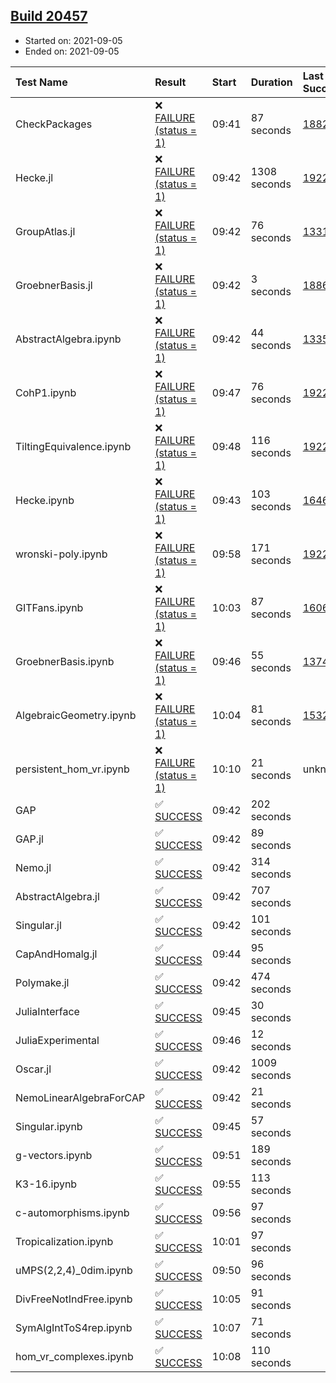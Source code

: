 ## [Build 20457](https://oscarci.mathematik.uni-kl.de/job/oscar/20457/)

* Started on: 2021-09-05
* Ended on: 2021-09-05

| Test Name    | Result | Start | Duration | Last Success | First Failure |
|:-------------|:-------|:------|:---------|:-------------|:--------------|
| CheckPackages | ❌ [FAILURE (status = 1)](https://oscarci.mathematik.uni-kl.de/job/oscar/20457/artifact/logs/build-20457/CheckPackages.log) | 09:41 | 87 seconds | [18822](https://oscarci.mathematik.uni-kl.de/job/oscar/18822/) | [18823](https://oscarci.mathematik.uni-kl.de/job/oscar/18823/) |
| Hecke.jl | ❌ [FAILURE (status = 1)](https://oscarci.mathematik.uni-kl.de/job/oscar/20457/artifact/logs/build-20457/Hecke.jl.log) | 09:42 | 1308 seconds | [19222](https://oscarci.mathematik.uni-kl.de/job/oscar/19222/) | [20152](https://oscarci.mathematik.uni-kl.de/job/oscar/20152/) |
| GroupAtlas.jl | ❌ [FAILURE (status = 1)](https://oscarci.mathematik.uni-kl.de/job/oscar/20457/artifact/logs/build-20457/GroupAtlas.jl.log) | 09:42 | 76 seconds | [13311](https://oscarci.mathematik.uni-kl.de/job/oscar/13311/) | [13312](https://oscarci.mathematik.uni-kl.de/job/oscar/13312/) |
| GroebnerBasis.jl | ❌ [FAILURE (status = 1)](https://oscarci.mathematik.uni-kl.de/job/oscar/20457/artifact/logs/build-20457/GroebnerBasis.jl.log) | 09:42 | 3 seconds | [18864](https://oscarci.mathematik.uni-kl.de/job/oscar/18864/) | [18865](https://oscarci.mathematik.uni-kl.de/job/oscar/18865/) |
| AbstractAlgebra.ipynb | ❌ [FAILURE (status = 1)](https://oscarci.mathematik.uni-kl.de/job/oscar/20457/artifact/logs/build-20457/AbstractAlgebra.ipynb.log) | 09:42 | 44 seconds | [13355](https://oscarci.mathematik.uni-kl.de/job/oscar/13355/) | [13356](https://oscarci.mathematik.uni-kl.de/job/oscar/13356/) |
| CohP1.ipynb | ❌ [FAILURE (status = 1)](https://oscarci.mathematik.uni-kl.de/job/oscar/20457/artifact/logs/build-20457/CohP1.ipynb.log) | 09:47 | 76 seconds | [19222](https://oscarci.mathematik.uni-kl.de/job/oscar/19222/) | [20152](https://oscarci.mathematik.uni-kl.de/job/oscar/20152/) |
| TiltingEquivalence.ipynb | ❌ [FAILURE (status = 1)](https://oscarci.mathematik.uni-kl.de/job/oscar/20457/artifact/logs/build-20457/TiltingEquivalence.ipynb.log) | 09:48 | 116 seconds | [19222](https://oscarci.mathematik.uni-kl.de/job/oscar/19222/) | [20152](https://oscarci.mathematik.uni-kl.de/job/oscar/20152/) |
| Hecke.ipynb | ❌ [FAILURE (status = 1)](https://oscarci.mathematik.uni-kl.de/job/oscar/20457/artifact/logs/build-20457/Hecke.ipynb.log) | 09:43 | 103 seconds | [16463](https://oscarci.mathematik.uni-kl.de/job/oscar/16463/) | [16464](https://oscarci.mathematik.uni-kl.de/job/oscar/16464/) |
| wronski-poly.ipynb | ❌ [FAILURE (status = 1)](https://oscarci.mathematik.uni-kl.de/job/oscar/20457/artifact/logs/build-20457/wronski-poly.ipynb.log) | 09:58 | 171 seconds | [19222](https://oscarci.mathematik.uni-kl.de/job/oscar/19222/) | [20152](https://oscarci.mathematik.uni-kl.de/job/oscar/20152/) |
| GITFans.ipynb | ❌ [FAILURE (status = 1)](https://oscarci.mathematik.uni-kl.de/job/oscar/20457/artifact/logs/build-20457/GITFans.ipynb.log) | 10:03 | 87 seconds | [16068](https://oscarci.mathematik.uni-kl.de/job/oscar/16068/) | [16069](https://oscarci.mathematik.uni-kl.de/job/oscar/16069/) |
| GroebnerBasis.ipynb | ❌ [FAILURE (status = 1)](https://oscarci.mathematik.uni-kl.de/job/oscar/20457/artifact/logs/build-20457/GroebnerBasis.ipynb.log) | 09:46 | 55 seconds | [13748](https://oscarci.mathematik.uni-kl.de/job/oscar/13748/) | [13749](https://oscarci.mathematik.uni-kl.de/job/oscar/13749/) |
| AlgebraicGeometry.ipynb | ❌ [FAILURE (status = 1)](https://oscarci.mathematik.uni-kl.de/job/oscar/20457/artifact/logs/build-20457/AlgebraicGeometry.ipynb.log) | 10:04 | 81 seconds | [15322](https://oscarci.mathematik.uni-kl.de/job/oscar/15322/) | [15323](https://oscarci.mathematik.uni-kl.de/job/oscar/15323/) |
| persistent_hom_vr.ipynb | ❌ [FAILURE (status = 1)](https://oscarci.mathematik.uni-kl.de/job/oscar/20457/artifact/logs/build-20457/persistent_hom_vr.ipynb.log) | 10:10 | 21 seconds | unknown | unknown |
| GAP | ✅ [SUCCESS](https://oscarci.mathematik.uni-kl.de/job/oscar/20457/artifact/logs/build-20457/GAP.log) | 09:42 | 202 seconds |  |  |
| GAP.jl | ✅ [SUCCESS](https://oscarci.mathematik.uni-kl.de/job/oscar/20457/artifact/logs/build-20457/GAP.jl.log) | 09:42 | 89 seconds |  |  |
| Nemo.jl | ✅ [SUCCESS](https://oscarci.mathematik.uni-kl.de/job/oscar/20457/artifact/logs/build-20457/Nemo.jl.log) | 09:42 | 314 seconds |  |  |
| AbstractAlgebra.jl | ✅ [SUCCESS](https://oscarci.mathematik.uni-kl.de/job/oscar/20457/artifact/logs/build-20457/AbstractAlgebra.jl.log) | 09:42 | 707 seconds |  |  |
| Singular.jl | ✅ [SUCCESS](https://oscarci.mathematik.uni-kl.de/job/oscar/20457/artifact/logs/build-20457/Singular.jl.log) | 09:42 | 101 seconds |  |  |
| CapAndHomalg.jl | ✅ [SUCCESS](https://oscarci.mathematik.uni-kl.de/job/oscar/20457/artifact/logs/build-20457/CapAndHomalg.jl.log) | 09:44 | 95 seconds |  |  |
| Polymake.jl | ✅ [SUCCESS](https://oscarci.mathematik.uni-kl.de/job/oscar/20457/artifact/logs/build-20457/Polymake.jl.log) | 09:42 | 474 seconds |  |  |
| JuliaInterface | ✅ [SUCCESS](https://oscarci.mathematik.uni-kl.de/job/oscar/20457/artifact/logs/build-20457/JuliaInterface.log) | 09:45 | 30 seconds |  |  |
| JuliaExperimental | ✅ [SUCCESS](https://oscarci.mathematik.uni-kl.de/job/oscar/20457/artifact/logs/build-20457/JuliaExperimental.log) | 09:46 | 12 seconds |  |  |
| Oscar.jl | ✅ [SUCCESS](https://oscarci.mathematik.uni-kl.de/job/oscar/20457/artifact/logs/build-20457/Oscar.jl.log) | 09:42 | 1009 seconds |  |  |
| NemoLinearAlgebraForCAP | ✅ [SUCCESS](https://oscarci.mathematik.uni-kl.de/job/oscar/20457/artifact/logs/build-20457/NemoLinearAlgebraForCAP.log) | 09:42 | 21 seconds |  |  |
| Singular.ipynb | ✅ [SUCCESS](https://oscarci.mathematik.uni-kl.de/job/oscar/20457/artifact/logs/build-20457/Singular.ipynb.log) | 09:45 | 57 seconds |  |  |
| g-vectors.ipynb | ✅ [SUCCESS](https://oscarci.mathematik.uni-kl.de/job/oscar/20457/artifact/logs/build-20457/g-vectors.ipynb.log) | 09:51 | 189 seconds |  |  |
| K3-16.ipynb | ✅ [SUCCESS](https://oscarci.mathematik.uni-kl.de/job/oscar/20457/artifact/logs/build-20457/K3-16.ipynb.log) | 09:55 | 113 seconds |  |  |
| c-automorphisms.ipynb | ✅ [SUCCESS](https://oscarci.mathematik.uni-kl.de/job/oscar/20457/artifact/logs/build-20457/c-automorphisms.ipynb.log) | 09:56 | 97 seconds |  |  |
| Tropicalization.ipynb | ✅ [SUCCESS](https://oscarci.mathematik.uni-kl.de/job/oscar/20457/artifact/logs/build-20457/Tropicalization.ipynb.log) | 10:01 | 97 seconds |  |  |
| uMPS(2,2,4)_0dim.ipynb | ✅ [SUCCESS](https://oscarci.mathematik.uni-kl.de/job/oscar/20457/artifact/logs/build-20457/uMPS-2-2-4-_0dim.ipynb.log) | 09:50 | 96 seconds |  |  |
| DivFreeNotIndFree.ipynb | ✅ [SUCCESS](https://oscarci.mathematik.uni-kl.de/job/oscar/20457/artifact/logs/build-20457/DivFreeNotIndFree.ipynb.log) | 10:05 | 91 seconds |  |  |
| SymAlgIntToS4rep.ipynb | ✅ [SUCCESS](https://oscarci.mathematik.uni-kl.de/job/oscar/20457/artifact/logs/build-20457/SymAlgIntToS4rep.ipynb.log) | 10:07 | 71 seconds |  |  |
| hom_vr_complexes.ipynb | ✅ [SUCCESS](https://oscarci.mathematik.uni-kl.de/job/oscar/20457/artifact/logs/build-20457/hom_vr_complexes.ipynb.log) | 10:08 | 110 seconds |  |  |
